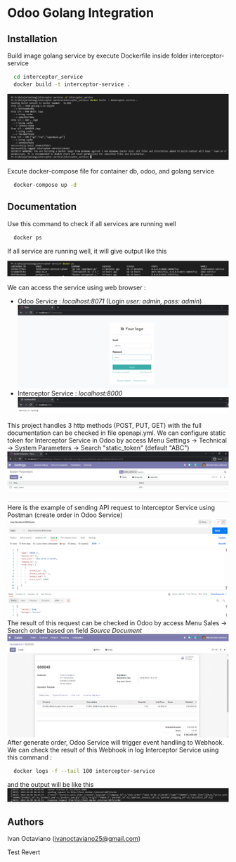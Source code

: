 
# Odoo Golang Integration

## Installation

Build image golang service by execute Dockerfile inside folder interceptor-service

```bash
  cd interceptor_service
  docker build -t interceptor-service .
```

![App Screenshot](https://github.com/ivanoctaviano/odoo-golang-integration/blob/master/docs/build-image-go.png)

Excute docker-compose file for container db, odoo, and golang service

```bash
  docker-compose up -d
```


## Documentation

Use this command to check if all services are running well

```bash
  docker ps
```

If all service are running well, it will give output like this

![App Screenshot](https://github.com/ivanoctaviano/odoo-golang-integration/blob/master/docs/check-service.png)

We can access the service using web browser :

- Odoo Service : *localhost:8071* (Login *user: admin, pass: admin*)
![App Screenshot](https://github.com/ivanoctaviano/odoo-golang-integration/blob/master/docs/odoo-service.png)
- Interceptor Service : *localhost:8000*
![App Screenshot](https://github.com/ivanoctaviano/odoo-golang-integration/blob/master/docs/interceptor-service.png)

This project handles 3 http methods (POST, PUT, GET) with the full documentation can be checked in file openapi.yml. We can configure static token for Interceptor Service in Odoo by access Menu Settings -> Technical -> System Parameters -> Search "static_token" (default "ABC")
![App Screenshot](https://github.com/ivanoctaviano/odoo-golang-integration/blob/master/docs/static-token.png)
Here is the example of sending API request to Interceptor Service using Postman (create order in Odoo Service)
![App Screenshot](https://github.com/ivanoctaviano/odoo-golang-integration/blob/master/docs/postman.png)
The result of this request can be checked in Odoo by access Menu Sales -> Search order based on field *Source Document*
![App Screenshot](https://github.com/ivanoctaviano/odoo-golang-integration/blob/master/docs/sale-order.png)
After generate order, Odoo Service will trigger event handling to Webhook. We can check the result of this Webhook in log Interceptor Service using this command :
```bash
  docker logs -f --tail 100 interceptor-service
``` 
and the output will be like this 
![App Screenshot](https://github.com/ivanoctaviano/odoo-golang-integration/blob/master/docs/webhook.png)

## Authors

Ivan Octaviano (ivanoctaviano25@gmail.com)

Test Revert